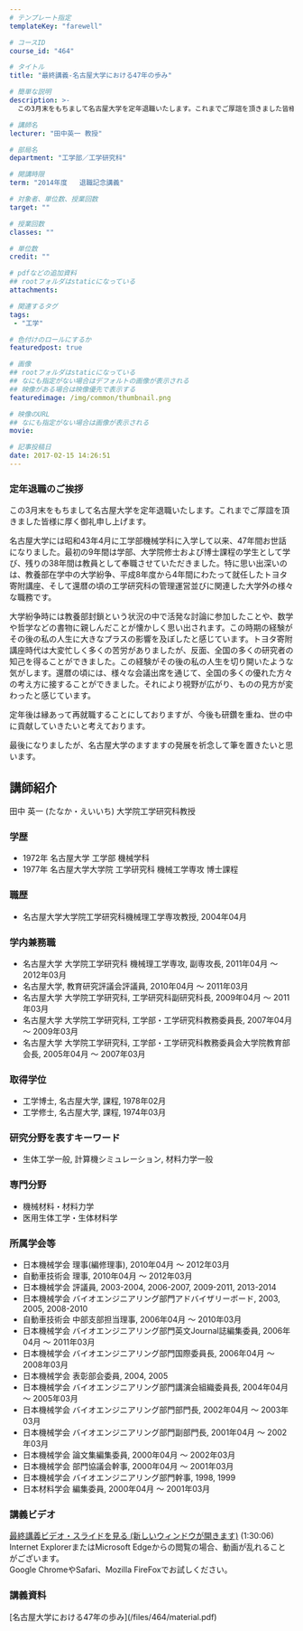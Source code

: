 ```yaml
---
# テンプレート指定
templateKey: "farewell"

# コースID
course_id: "464"

# タイトル
title: "最終講義-名古屋大学における47年の歩み"

# 簡単な説明
description: >-
  この3月末をもちまして名古屋大学を定年退職いたします。これまでご厚誼を頂きました皆様に厚く御礼申し上げます。 名古屋大学には昭和43年4月に工学部機械学科に入学して以来、47年間お世話になりま...

# 講師名
lecturer: "田中英一 教授"

# 部局名
department: "工学部／工学研究科"

# 開講時限
term: "2014年度	退職記念講義"

# 対象者、単位数、授業回数
target: ""

# 授業回数
classes: ""

# 単位数
credit: ""

# pdfなどの追加資料
## rootフォルダはstaticになっている
attachments: 

# 関連するタグ
tags:
 - "工学"

# 色付けのロールにするか
featuredpost: true

# 画像
## rootフォルダはstaticになっている
## なにも指定がない場合はデフォルトの画像が表示される
## 映像がある場合は映像優先で表示する
featuredimage: /img/common/thumbnail.png

# 映像のURL
## なにも指定がない場合は画像が表示される
movie: 

# 記事投稿日
date: 2017-02-15 14:26:51
---
```



### 定年退職のご挨拶

この3月末をもちまして名古屋大学を定年退職いたします。これまでご厚誼を頂きました皆様に厚く御礼申し上げます。

名古屋大学には昭和43年4月に工学部機械学科に入学して以来、47年間お世話になりました。最初の9年間は学部、大学院修士および博士課程の学生として学び、残りの38年間は教員として奉職させていただきました。特に思い出深いのは、教養部在学中の大学紛争、平成8年度から4年間にわたって就任したトヨタ寄附講座、そして還暦の頃の工学研究科の管理運営並びに関連した大学外の様々な職務です。

大学紛争時には教養部封鎖という状況の中で活発な討論に参加したことや、数学や哲学などの書物に親しんだことが懐かしく思い出されます。この時期の経験がその後の私の人生に大きなプラスの影響を及ぼしたと感じています。トヨタ寄附講座時代は大変忙しく多くの苦労がありましたが、反面、全国の多くの研究者の知己を得ることができました。この経験がその後の私の人生を切り開いたような気がします。還暦の頃には、様々な会議出席を通じて、全国の多くの優れた方々の考え方に接することができました。それにより視野が広がり、ものの見方が変わったと感じています。

定年後は縁あって再就職することにしておりますが、今後も研鑽を重ね、世の中に貢献していきたいと考えております。

最後になりましたが、名古屋大学のますますの発展を祈念して筆を置きたいと思います。


## 講師紹介

田中 英一 (たなか・えいいち) 大学院工学研究科教授

### 学歴

* 1972年 名古屋大学 工学部 機械学科
* 1977年 名古屋大学大学院 工学研究科 機械工学専攻 博士課程

### 職歴

* 名古屋大学大学院工学研究科機械理工学専攻教授, 2004年04月

### 学内兼務職

* 名古屋大学 大学院工学研究科 機械理工学専攻, 副専攻長, 2011年04月 ～ 2012年03月
* 名古屋大学, 教育研究評議会評議員, 2010年04月 ～ 2011年03月
* 名古屋大学 大学院工学研究科, 工学研究科副研究科長, 2009年04月 ～ 2011年03月
* 名古屋大学 大学院工学研究科, 工学部・工学研究科教務委員長, 2007年04月 ～ 2009年03月
* 名古屋大学 大学院工学研究科, 工学部・工学研究科教務委員会大学院教育部会長, 2005年04月 ～ 2007年03月

### 取得学位

* 工学博士, 名古屋大学, 課程, 1978年02月
* 工学修士, 名古屋大学, 課程, 1974年03月

### 研究分野を表すキーワード

* 生体工学一般, 計算機シミュレーション, 材料力学一般

### 専門分野

* 機械材料・材料力学
* 医用生体工学・生体材料学

### 所属学会等

* 日本機械学会 理事(編修理事), 2010年04月 ～ 2012年03月
* 自動車技術会 理事, 2010年04月 ～ 2012年03月
* 日本機械学会 評議員, 2003-2004, 2006-2007, 2009-2011, 2013-2014
* 日本機械学会 バイオエンジニアリング部門アドバイザリーボード, 2003, 2005, 2008-2010
* 自動車技術会 中部支部担当理事, 2006年04月 ～ 2010年03月
* 日本機械学会 バイオエンジニアリング部門英文Journal誌編集委員, 2006年04月 ～ 2011年03月
* 日本機械学会 バイオエンジニアリング部門国際委員長, 2006年04月 ～ 2008年03月
* 日本機械学会 表彰部会委員, 2004, 2005
* 日本機械学会 バイオエンジニアリング部門講演会組織委員長, 2004年04月 ～ 2005年03月
* 日本機械学会 バイオエンジニアリング部門部門長, 2002年04月 ～ 2003年03月
* 日本機械学会 バイオエンジニアリング部門副部門長, 2001年04月 ～ 2002年03月
* 日本機械学会 論文集編集委員, 2000年04月 ～ 2002年03月
* 日本機械学会 部門協議会幹事, 2000年04月 ～ 2001年03月
* 日本機械学会 バイオエンジニアリング部門幹事, 1998, 1999
* 日本材料学会 編集委員, 2000年04月 ～ 2001年03月


<h3>講義ビデオ</h3>
<p>
<a href="https://nuvideo.media.nagoya-u.ac.jp/embed/1fae947a975bc82eb85d9cd30766c621b0304923">最終講義ビデオ・スライドを見る (新しいウィンドウが開きます)</a>
(1:30:06)
<br>Internet ExplorerまたはMicrosoft Edgeからの閲覧の場合、動画が乱れることがございます。
<br>Google ChromeやSafari、Mozilla FireFoxでお試しください。
</p>

<h3>講義資料</h3>
<p>
[名古屋大学における47年の歩み](/files/464/material.pdf) 
</p>

